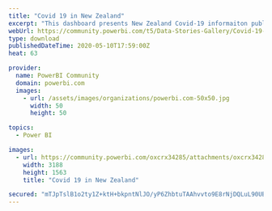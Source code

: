```yaml
---
title: "Covid 19 in New Zealand"
excerpt: "This dashboard presents New Zealand Covid-19 informaiton published by the Ministry of Health using 100% native visuals. This is a work in progress -"
webUrl: https://community.powerbi.com/t5/Data-Stories-Gallery/Covid-19-in-New-Zealand/m-p/1083078
type: download
publishedDateTime: 2020-05-10T17:59:00Z
heat: 63

provider:
  name: PowerBI Community
  domain: powerbi.com
  images:
    - url: /assets/images/organizations/powerbi.com-50x50.jpg
      width: 50
      height: 50

topics:
  - Power BI

images:
  - url: https://community.powerbi.com/oxcrx34285/attachments/oxcrx34285/DataStoriesGallery/3920/1/My%20Dashboard.png
    width: 3188
    height: 1563
    title: "Covid 19 in New Zealand"

secured: "mTJpTslB1o2ty1Z+ktH+bkpntNlJO/yP6ZhbtuTAAhvvto9E8rNjDQLuL90UBKOVhW4+FJPEaFdszDeLFJfc9FwIbuetKCt8hSilMP+hl6FUCKcHeqqgIqQer+XbqNzos7GtvKK7QXPZfDeGIxOkf0+fbx8S/GaQqUvfgGY9+0ZKpGdaTj2GntkdSWy2CToaJQYyqVKbkud5jjYhohU3wNVdbHRZqTfctNDaYlKdeWxoYGccmCdf7YEi4gfUzG8CX49cZY6PUk/rWQEfv/GGhIohCOd07nG+eE3ruiqlDPXIfBIiFVbkDChtzUfPQ7isxx4nlSrFsDxS/sb/Fm88EMTaEdOiLIQR70ILHNjj0DEVF2Dq0KLVy1jYlqjovnTJ;zXRTCKfvVbdL8mUNaz4+XA=="
---
```


